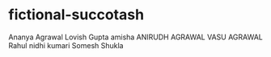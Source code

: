 
# fictional-succotash

Ananya Agrawal
Lovish Gupta
amisha
ANIRUDH AGRAWAL
VASU AGRAWAL
Rahul
nidhi kumari
Somesh Shukla
